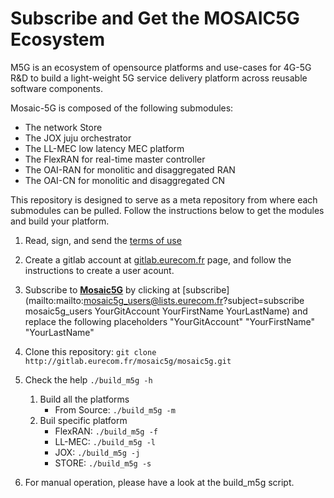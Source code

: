 # Subscribe and Get the MOSAIC5G Ecosystem  
M5G is an ecosystem of opensource platforms and use-cases for 4G-5G R&D to build a light-weight 5G service delivery platform across reusable software components. 

Mosaic-5G is composed of the following submodules:

* The network Store 
* The JOX juju orchestrator
* The LL-MEC low latency MEC platform
* The FlexRAN for real-time master controller
* The OAI-RAN for monolitic and disaggregated RAN
* The OAI-CN  for monolitic and disaggregated CN

This repository is designed to serve as a meta repository from where each 
submodules can be pulled. Follow the instructions below to get the modules and build your platform.


1. Read, sign, and send the [terms of use]()

1. Create a gitlab account at [gitlab.eurecom.fr](http://gitlab.eurecom.fr) page, and follow the instructions to create a user acount.

1. Subscribe to [**Mosaic5G**](mailto:mosaic5g_users@lists.eurecom.fr) by clicking at [subscribe](mailto:mailto:mosaic5g_users@lists.eurecom.fr?subject=subscribe mosaic5g_users YourGitAccount YourFirstName YourLastName) and replace the following placeholders "YourGitAccount" "YourFirstName" "YourLastName"

1. Clone this repository:  `git clone http://gitlab.eurecom.fr/mosaic5g/mosaic5g.git`

1. Check the help `./build_m5g -h `
     
    1. Build all the platforms 
        * From Source: `./build_m5g -m `
    1. Buil specific platform
        * FlexRAN: `./build_m5g -f `
        * LL-MEC: `./build_m5g -l `
        * JOX: `./build_m5g -j `
        * STORE: `./build_m5g -s `


1. For manual operation, please have a look at the build_m5g script.
